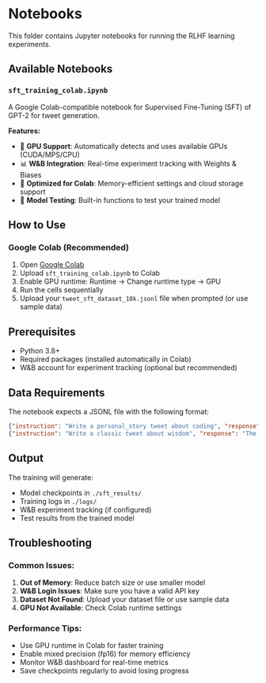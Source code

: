 # Notebooks

This folder contains Jupyter notebooks for running the RLHF learning experiments.

## Available Notebooks

### `sft_training_colab.ipynb`
A Google Colab-compatible notebook for Supervised Fine-Tuning (SFT) of GPT-2 for tweet generation.

**Features:**
- 🚀 **GPU Support**: Automatically detects and uses available GPUs (CUDA/MPS/CPU)
- 📊 **W&B Integration**: Real-time experiment tracking with Weights & Biases
- 🎯 **Optimized for Colab**: Memory-efficient settings and cloud storage support
- 🧪 **Model Testing**: Built-in functions to test your trained model

## How to Use

### Google Colab (Recommended)
1. Open [Google Colab](https://colab.research.google.com/)
2. Upload `sft_training_colab.ipynb` to Colab
3. Enable GPU runtime: Runtime → Change runtime type → GPU
4. Run the cells sequentially
5. Upload your `tweet_sft_dataset_10k.jsonl` file when prompted (or use sample data)

## Prerequisites

- Python 3.8+
- Required packages (installed automatically in Colab)
- W&B account for experiment tracking (optional but recommended)

## Data Requirements

The notebook expects a JSONL file with the following format:
```json
{"instruction": "Write a personal_story tweet about coding", "response": "Spent 2 hours debugging a typo. It was a missing semicolon 😅"}
{"instruction": "Write a classic tweet about wisdom", "response": "The most dangerous phrase in programming: 'Just a small change'"}
```

## Output

The training will generate:
- Model checkpoints in `./sft_results/`
- Training logs in `./logs/`
- W&B experiment tracking (if configured)
- Test results from the trained model

## Troubleshooting

### Common Issues:
1. **Out of Memory**: Reduce batch size or use smaller model
2. **W&B Login Issues**: Make sure you have a valid API key
3. **Dataset Not Found**: Upload your dataset file or use sample data
4. **GPU Not Available**: Check Colab runtime settings

### Performance Tips:
- Use GPU runtime in Colab for faster training
- Enable mixed precision (fp16) for memory efficiency
- Monitor W&B dashboard for real-time metrics
- Save checkpoints regularly to avoid losing progress
